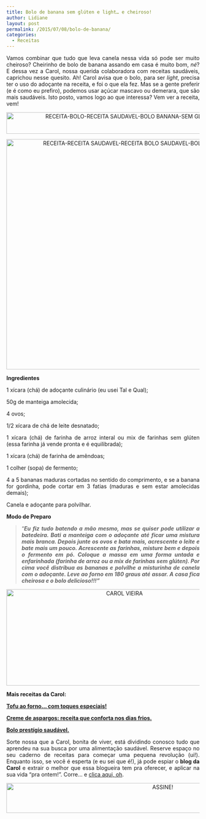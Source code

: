 ```yaml
---
title: Bolo de banana sem glúten e light… e cheiroso!
author: Lidiane
layout: post
permalink: /2015/07/08/bolo-de-banana/
categories:
  - Receitas
---
```

<p align="justify">
  Vamos combinar que tudo que leva canela nessa vida só pode ser muito cheiroso? Cheirinho de bolo de banana assando em casa é muito bom, <em>né</em>? E dessa vez a Carol, nossa querida colaboradora com receitas saudáveis, caprichou nesse quesito. Ah! Carol avisa que o bolo, para ser <em>light</em>, precisa ter o uso do adoçante na receita, e foi o que ela fez. Mas se a gente preferir (e é como eu prefiro), podemos usar açúcar mascavo ou demerara, que são mais saudáveis. Isto posto, vamos logo ao que interessa? Vem ver a receita, vem!
</p>

<p align="center">
  <a href="https://www.trololodemulher.com.br/2015/07/RECEITA-BOLO-RECEITA-SAUDAVEL-BOLO-BANANA-SEM-GLUTEN-LIGHT-GLUTEN-FREE3.jpg"><img class="alignnone size-full wp-image-11091" src="https://www.trololodemulher.com.br/2015/07/RECEITA-BOLO-RECEITA-SAUDAVEL-BOLO-BANANA-SEM-GLUTEN-LIGHT-GLUTEN-FREE3.jpg" alt="RECEITA-BOLO-RECEITA SAUDAVEL-BOLO BANANA-SEM GLUTEN-LIGHT-GLUTEN FREE[3]" width="800" height="56" /></a>
</p>

<p align="center">
  <a href="https://www.trololodemulher.com.br/2015/07/RECEITA-RECEITA-SAUDAVEL-RECEITA-BOLO-SAUDAVEL-BOLO-BANANA-BOLO-SEM-GLUTEN.jpg"><img class="alignnone size-full wp-image-11092" src="https://www.trololodemulher.com.br/2015/07/RECEITA-RECEITA-SAUDAVEL-RECEITA-BOLO-SAUDAVEL-BOLO-BANANA-BOLO-SEM-GLUTEN.jpg" alt="RECEITA-RECEITA SAUDAVEL-RECEITA BOLO SAUDAVEL-BOLO BANANA-BOLO SEM GLUTEN" width="800" height="600" /></a>
</p>

<p align="justify">
  <strong>Ingredientes</strong>
</p>

<p align="justify">
  1 xícara (chá) de adoçante culinário (eu usei Tal e Qual);
</p>

<p align="justify">
  50g de manteiga amolecida;
</p>

<p align="justify">
  4 ovos;
</p>

<p align="justify">
  1/2 xícara de chá de leite desnatado;
</p>

<p align="justify">
  1 xícara (chá) de farinha de arroz interal ou mix de farinhas sem glúten (essa farinha já vende pronta e é equilibrada);
</p>

<p align="justify">
  1 xícara (chá) de farinha de amêndoas;
</p>

<p align="justify">
  1 colher (sopa) de fermento;
</p>

<p align="justify">
  4 a 5 bananas maduras cortadas no sentido do comprimento, e se a banana for gordinha, pode cortar em 3 fatias (maduras e sem estar amolecidas demais);
</p>

<p align="justify">
  Canela e adoçante para polvilhar.
</p>

<p align="justify">
  <strong>Modo de Preparo</strong>
</p>

> <p align="justify">
>   “<strong><em>Eu fiz tudo batendo a mão mesmo, mas se quiser pode utilizar a batedeira. Bati a manteiga com o adoçante até ficar uma mistura mais branca. Depois junte os ovos e bata mais, acrescente o leite e bate mais um pouco. Acrescente as farinhas, misture bem e depois o fermento em pó. Coloque a massa em uma forma untada e enfarinhada (farinha de arroz ou a mix de farinhas sem glúten). Por cima você distribua as bananas e polvilhe a misturinha de canela com o adoçante. Leve ao forno em 180 graus até assar. A casa fica cheirosa e o bolo delicioso!!!”</em></strong>
> </p>

<p align="center">
  <a href="https://www.trololodemulher.com.br/2014/07/CAROL-VIEIRA.png"><img class="alignnone size-full wp-image-10204" src="https://www.trololodemulher.com.br/2014/07/CAROL-VIEIRA.png" alt="CAROL VIEIRA" width="600" height="251" /></a>
</p>

<p align="justify">
  <strong>Mais receitas da Carol:</strong>
</p>

<p align="justify">
  <a href="http://www.trololodemulher.com.br/2015/06/17/tofu-ao-forno/" target="_blank" rel="noopener noreferrer"><strong>Tofu ao forno… com toques especiais!</strong></a>
</p>

<p align="justify">
  <a href="http://www.trololodemulher.com.br/2015/06/03/creme-aspargos-receita/" target="_blank" rel="noopener noreferrer"><strong>Creme de aspargos: receita que conforta nos dias frios.</strong></a>
</p>

<p align="justify">
  <a href="http://www.trololodemulher.com.br/2015/05/20/bolo-prestigio-saudavel/" target="_blank" rel="noopener noreferrer"><strong>Bolo prestígio saudável.</strong></a>
</p>

<p align="justify">
  Sorte nossa que a Carol, bonita de viver, está dividindo conosco tudo que aprendeu na sua busca por uma alimentação saudável. Reserve espaço no seu caderno de receitas para começar uma pequena revolução (ui!). Enquanto isso, se você é esperta (e eu sei que é!), já pode espiar o <strong>blog da Carol</strong> e extrair o melhor que essa blogueira tem pra oferecer, e aplicar na sua vida “pra ontem!”. Corre… e <a href="http://mundocarolvieira.blogspot.com.br/" target="_blank" rel="noopener noreferrer">clica aqui, oh</a>.
</p>

<p align="center">
  <a href="http://feedburner.google.com/fb/a/mailverify?uri=blogBichaFemea&loc=en_US" target="_blank" rel="noopener noreferrer"><img class="alignnone size-full wp-image-10439" src="https://www.trololodemulher.com.br/2014/09/ASSINE.png" alt="ASSINE!" width="800" height="78" /></a>
</p>

<p align="justify">